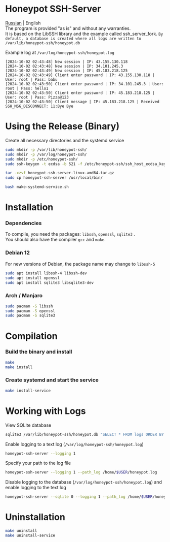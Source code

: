 # Honeypot SSH-Server
[Russian](README_RU.md) | English</br>
The program is provided "as is" and without any warranties. </br>
It is based on the LibSSH library and the example called ssh_server_fork.
`By default, a database is created where all logs are written to /var/lib/honeypot-ssh/honeypot.db`

Example log at `/var/log/honeypot-ssh/honeypot.log`</br>
```
[2024-10-02 02:43:48] New session | IP: 43.155.130.118
[2024-10-02 02:43:48] New session | IP: 34.101.245.3
[2024-10-02 02:43:49] New session | IP: 45.183.218.125
[2024-10-02 02:43:49] Client enter password | IP: 43.155.130.118 | User: root | Pass: babu
[2024-10-02 02:43:50] Client enter password | IP: 34.101.245.3 | User: root | Pass: hello1
[2024-10-02 02:43:50] Client enter password | IP: 45.183.218.125 | User: root | Pass: Pizza@123
[2024-10-02 02:43:50] Client message | IP: 45.183.218.125 | Received SSH_MSG_DISCONNECT: 11:Bye Bye
```

# Using the Release (Binary)
Create all necessary directories and the systemd service
```bash
sudo mkdir -p /var/lib/honeypot-ssh/
sudo mkdir -p /var/log/honeypot-ssh/
sudo mkdir -p /etc/honeypot-ssh/
sudo ssh-keygen -t ecdsa -b 521 -f /etc/honeypot-ssh/ssh_host_ecdsa_key -N ""

tar -xzvf honeypot-ssh-server-linux-amd64.tar.gz
sudo cp honeypot-ssh-server /usr/local/bin/

bash make-systemd-service.sh
```

# Installation
### Dependencies
To compile, you need the packages: `libssh`, `openssl`, `sqlite3` .</br>
You should also have the compiler `gcc` and `make`.

### Debian 12
For new versions of Debian, the package name may change to `libssh-5`
```bash
sudo apt install libssh-4 libssh-dev
sudo apt install openssl
sudo apt install sqlite3 libsqlite3-dev
```

### Arch / Manjaro
```bash
sudo pacman -S libssh
sudo pacman -S openssl
sudo pacman -S sqlite3
```

# Compilation
### Build the binary and install
```bash
make
make install
```

### Create systemd and start the service
```bash
make install-service
```

# Working with Logs
View SQLite database
```bash
sqlite3 /var/lib/honeypot-ssh/honeypot.db "SELECT * FROM logs ORDER BY id DESC LIMIT 50;" | column -t -s '|'
```

Enable logging to a text log (`/var/log/honeypot-ssh/honeypot.log`)
```bash
honeypot-ssh-server --logging 1
```

Specify your path to the log file
```bash
honeypot-ssh-server --logging 1 --path_log /home/$USER/honeypot.log
```

Disable logging to the database (`/var/log/honeypot-ssh/honeypot.log`) and enable logging to the text log
```bash
honeypot-ssh-server --sqlite 0 --logging 1 --path_log /home/$USER/honeypot.log
```

# Uninstallation
```bash
make uninstall
make uninstall-service
```
